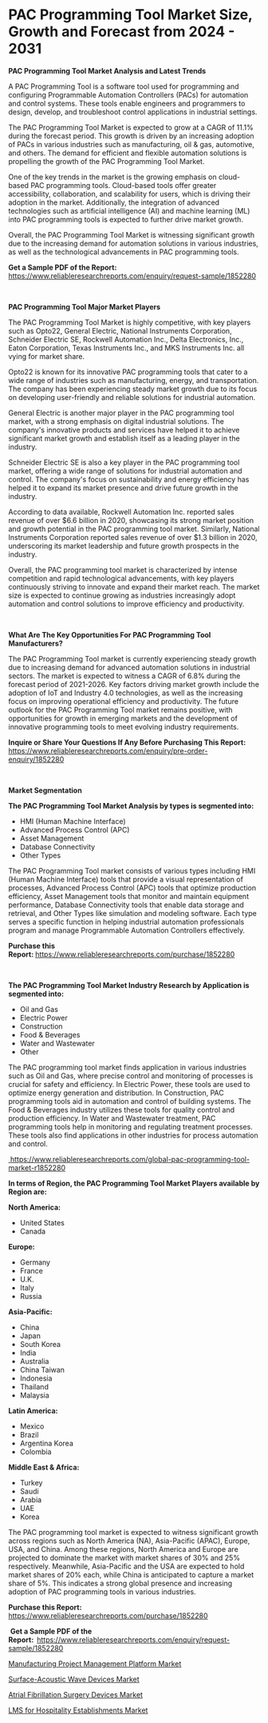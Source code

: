 <p><h1>PAC Programming Tool Market Size, Growth and Forecast from 2024 - 2031</h1></p><p><strong>PAC Programming Tool Market Analysis and Latest Trends</strong></p>
<p><p>A PAC Programming Tool is a software tool used for programming and configuring Programmable Automation Controllers (PACs) for automation and control systems. These tools enable engineers and programmers to design, develop, and troubleshoot control applications in industrial settings.</p><p>The PAC Programming Tool Market is expected to grow at a CAGR of 11.1% during the forecast period. This growth is driven by an increasing adoption of PACs in various industries such as manufacturing, oil & gas, automotive, and others. The demand for efficient and flexible automation solutions is propelling the growth of the PAC Programming Tool Market.</p><p>One of the key trends in the market is the growing emphasis on cloud-based PAC programming tools. Cloud-based tools offer greater accessibility, collaboration, and scalability for users, which is driving their adoption in the market. Additionally, the integration of advanced technologies such as artificial intelligence (AI) and machine learning (ML) into PAC programming tools is expected to further drive market growth.</p><p>Overall, the PAC Programming Tool Market is witnessing significant growth due to the increasing demand for automation solutions in various industries, as well as the technological advancements in PAC programming tools.</p></p>
<p><strong>Get a Sample PDF of the Report:&nbsp;</strong> <a href="https://www.reliableresearchreports.com/enquiry/request-sample/1852280">https://www.reliableresearchreports.com/enquiry/request-sample/1852280</a></p>
<p>&nbsp;</p>
<p><strong>PAC Programming Tool Major Market Players</strong></p>
<p><p>The PAC Programming Tool Market is highly competitive, with key players such as Opto22, General Electric, National Instruments Corporation, Schneider Electric SE, Rockwell Automation Inc., Delta Electronics, Inc., Eaton Corporation, Texas Instruments Inc., and MKS Instruments Inc. all vying for market share.</p><p>Opto22 is known for its innovative PAC programming tools that cater to a wide range of industries such as manufacturing, energy, and transportation. The company has been experiencing steady market growth due to its focus on developing user-friendly and reliable solutions for industrial automation.</p><p>General Electric is another major player in the PAC programming tool market, with a strong emphasis on digital industrial solutions. The company's innovative products and services have helped it to achieve significant market growth and establish itself as a leading player in the industry.</p><p>Schneider Electric SE is also a key player in the PAC programming tool market, offering a wide range of solutions for industrial automation and control. The company's focus on sustainability and energy efficiency has helped it to expand its market presence and drive future growth in the industry.</p><p>According to data available, Rockwell Automation Inc. reported sales revenue of over $6.6 billion in 2020, showcasing its strong market position and growth potential in the PAC programming tool market. Similarly, National Instruments Corporation reported sales revenue of over $1.3 billion in 2020, underscoring its market leadership and future growth prospects in the industry.</p><p>Overall, the PAC programming tool market is characterized by intense competition and rapid technological advancements, with key players continuously striving to innovate and expand their market reach. The market size is expected to continue growing as industries increasingly adopt automation and control solutions to improve efficiency and productivity.</p></p>
<p>&nbsp;</p>
<p><strong>What Are The Key Opportunities For PAC Programming Tool Manufacturers?</strong></p>
<p><p>The PAC Programming Tool market is currently experiencing steady growth due to increasing demand for advanced automation solutions in industrial sectors. The market is expected to witness a CAGR of 6.8% during the forecast period of 2021-2026. Key factors driving market growth include the adoption of IoT and Industry 4.0 technologies, as well as the increasing focus on improving operational efficiency and productivity. The future outlook for the PAC Programming Tool market remains positive, with opportunities for growth in emerging markets and the development of innovative programming tools to meet evolving industry requirements.</p></p>
<p><strong>Inquire or Share Your Questions If Any Before Purchasing This Report:</strong> <a href="https://www.reliableresearchreports.com/enquiry/pre-order-enquiry/1852280">https://www.reliableresearchreports.com/enquiry/pre-order-enquiry/1852280</a></p>
<p>&nbsp;</p>
<p><strong>Market Segmentation</strong></p>
<p><strong>The PAC Programming Tool Market Analysis by types is segmented into:</strong></p>
<p><ul><li>HMI (Human Machine Interface)</li><li>Advanced Process Control (APC)</li><li>Asset Management</li><li>Database Connectivity</li><li>Other Types</li></ul></p>
<p><p>The PAC Programming Tool market consists of various types including HMI (Human Machine Interface) tools that provide a visual representation of processes, Advanced Process Control (APC) tools that optimize production efficiency, Asset Management tools that monitor and maintain equipment performance, Database Connectivity tools that enable data storage and retrieval, and Other Types like simulation and modeling software. Each type serves a specific function in helping industrial automation professionals program and manage Programmable Automation Controllers effectively.</p></p>
<p><strong>Purchase this Report:&nbsp;</strong><a href="https://www.reliableresearchreports.com/purchase/1852280">https://www.reliableresearchreports.com/purchase/1852280</a></p>
<p>&nbsp;</p>
<p><strong>The PAC Programming Tool Market Industry Research by Application is segmented into:</strong></p>
<p><ul><li>Oil and Gas</li><li>Electric Power</li><li>Construction</li><li>Food & Beverages</li><li>Water and Wastewater</li><li>Other</li></ul></p>
<p><p>The PAC programming tool market finds application in various industries such as Oil and Gas, where precise control and monitoring of processes is crucial for safety and efficiency. In Electric Power, these tools are used to optimize energy generation and distribution. In Construction, PAC programming tools aid in automation and control of building systems. The Food & Beverages industry utilizes these tools for quality control and production efficiency. In Water and Wastewater treatment, PAC programming tools help in monitoring and regulating treatment processes. These tools also find applications in other industries for process automation and control.</p></p>
<p><a href="https://www.reliableresearchreports.com/global-pac-programming-tool-market-r1852280">&nbsp;https://www.reliableresearchreports.com/global-pac-programming-tool-market-r1852280</a></p>
<p><strong>In terms of Region, the PAC Programming Tool Market Players available by Region are:</strong></p>
<p>
    <p> <strong> North America: </strong>
        <ul>
            <li>United States</li>
            <li>Canada</li>
        </ul>
        </p> 
    <p> <strong> Europe: </strong>
        <ul>
            <li>Germany</li>
            <li>France</li>
            <li>U.K.</li>
            <li>Italy</li>
            <li>Russia</li>
        </ul>
        </p> 
    <p> <strong> Asia-Pacific: </strong>
        <ul>
            <li>China</li>
            <li>Japan</li>
            <li>South Korea</li>
            <li>India</li>
            <li>Australia</li>
            <li>China Taiwan</li>
            <li>Indonesia</li>
            <li>Thailand</li>
            <li>Malaysia</li>
        </ul>
        </p> 
    <p> <strong> Latin America: </strong>
        <ul>
            <li>Mexico</li>
            <li>Brazil</li>
            <li>Argentina Korea</li>
            <li>Colombia</li>
        </ul>
        </p> 
    <p> <strong> Middle East & Africa: </strong>
        <ul>
            <li>Turkey</li>
            <li>Saudi</li>
            <li>Arabia</li>
            <li>UAE</li>
            <li>Korea</li>
        </ul>
    </p>
    </p>
<p><p>The PAC programming tool market is expected to witness significant growth across regions such as North America (NA), Asia-Pacific (APAC), Europe, USA, and China. Among these regions, North America and Europe are projected to dominate the market with market shares of 30% and 25% respectively. Meanwhile, Asia-Pacific and the USA are expected to hold market shares of 20% each, while China is anticipated to capture a market share of 5%. This indicates a strong global presence and increasing adoption of PAC programming tools in various industries.</p></p>
<p><strong>Purchase this Report: </strong><a href="https://www.reliableresearchreports.com/purchase/1852280">https://www.reliableresearchreports.com/purchase/1852280</a></p>
<p>&nbsp;<strong>Get a Sample PDF of the Report:&nbsp;&nbsp;</strong><a href="https://www.reliableresearchreports.com/enquiry/request-sample/1852280">https://www.reliableresearchreports.com/enquiry/request-sample/1852280</a></p>
<p><strong></strong></p>
<p><p><a href="https://github.com/edytherolanlouisejk1miz0wig/Market-Research-Report-List-2/blob/main/manufacturing-project-management-platform-market.md">Manufacturing Project Management Platform Market</a></p><p><a href="https://www.linkedin.com/pulse/surface-acoustic-wave-devices-market-research-report-unlocks-bwwse">Surface-Acoustic Wave Devices Market</a></p><p><a href="https://www.linkedin.com/pulse/atrial-fibrillation-surgery-devices-market-research-report-ymo7e">Atrial Fibrillation Surgery Devices Market</a></p><p><a href="https://github.com/peachesmcdowel1/Market-Research-Report-List-2/blob/main/lms-for-hospitality-establishments-market.md">LMS for Hospitality Establishments Market</a></p></p>
